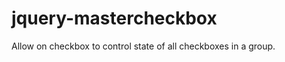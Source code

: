 jquery-mastercheckbox
=====================

Allow on checkbox to control state of all checkboxes in a group.

